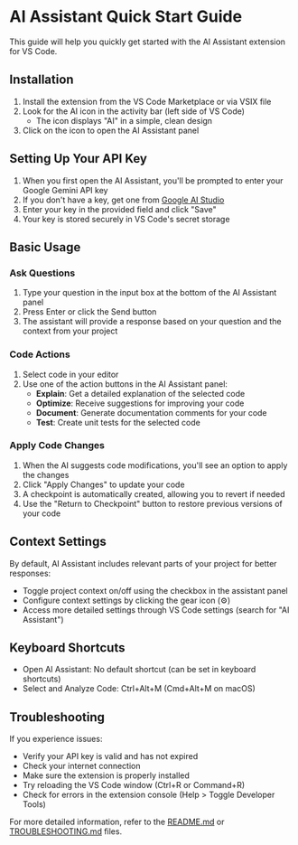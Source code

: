 # AI Assistant Quick Start Guide

This guide will help you quickly get started with the AI Assistant extension for VS Code.

## Installation

1. Install the extension from the VS Code Marketplace or via VSIX file
2. Look for the AI icon in the activity bar (left side of VS Code)
   - The icon displays "AI" in a simple, clean design
3. Click on the icon to open the AI Assistant panel

## Setting Up Your API Key

1. When you first open the AI Assistant, you'll be prompted to enter your Google Gemini API key
2. If you don't have a key, get one from [Google AI Studio](https://makersuite.google.com/app/apikey)
3. Enter your key in the provided field and click "Save"
4. Your key is stored securely in VS Code's secret storage

## Basic Usage

### Ask Questions

1. Type your question in the input box at the bottom of the AI Assistant panel
2. Press Enter or click the Send button
3. The assistant will provide a response based on your question and the context from your project

### Code Actions

1. Select code in your editor
2. Use one of the action buttons in the AI Assistant panel:
   - **Explain**: Get a detailed explanation of the selected code
   - **Optimize**: Receive suggestions for improving your code
   - **Document**: Generate documentation comments for your code
   - **Test**: Create unit tests for the selected code

### Apply Code Changes

1. When the AI suggests code modifications, you'll see an option to apply the changes
2. Click "Apply Changes" to update your code
3. A checkpoint is automatically created, allowing you to revert if needed
4. Use the "Return to Checkpoint" button to restore previous versions of your code

## Context Settings

By default, AI Assistant includes relevant parts of your project for better responses:

- Toggle project context on/off using the checkbox in the assistant panel
- Configure context settings by clicking the gear icon (⚙️)
- Access more detailed settings through VS Code settings (search for "AI Assistant")

## Keyboard Shortcuts

- Open AI Assistant: No default shortcut (can be set in keyboard shortcuts)
- Select and Analyze Code: Ctrl+Alt+M (Cmd+Alt+M on macOS)

## Troubleshooting

If you experience issues:
- Verify your API key is valid and has not expired
- Check your internet connection
- Make sure the extension is properly installed
- Try reloading the VS Code window (Ctrl+R or Command+R)
- Check for errors in the extension console (Help > Toggle Developer Tools)

For more detailed information, refer to the [README.md](README.md) or [TROUBLESHOOTING.md](TROUBLESHOOTING.md) files. 